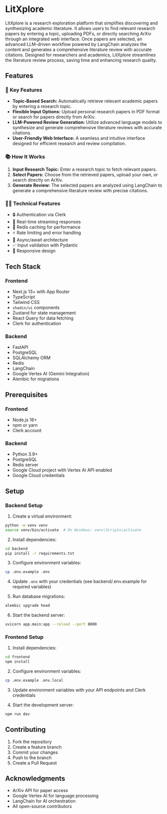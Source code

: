 # LitXplore

LitXplore is a research exploration platform that simplifies discovering and synthesizing academic literature. It allows users to find relevant research papers by entering a topic, uploading PDFs, or directly searching ArXiv through an integrated web interface. Once papers are selected, an advanced LLM-driven workflow powered by LangChain analyzes the content and generates a comprehensive literature review with accurate citations. Designed for researchers and academics, LitXplore streamlines the literature review process, saving time and enhancing research quality.

## Features

### 🔑 Key Features

- **Topic-Based Search:** Automatically retrieve relevant academic papers by entering a research topic.
- **Flexible Input Options:** Upload personal research papers in PDF format or search for papers directly from ArXiv.
- **LLM-Powered Review Generation:** Utilize advanced language models to synthesize and generate comprehensive literature reviews with accurate citations.
- **User-Friendly Web Interface:** A seamless and intuitive interface designed for efficient research and review compilation.

### 📚 How It Works

1. **Input Research Topic:** Enter a research topic to fetch relevant papers.
2. **Select Papers:** Choose from the retrieved papers, upload your own, or search directly on ArXiv.
3. **Generate Review:** The selected papers are analyzed using LangChain to generate a comprehensive literature review with precise citations.

### 👨‍💻 Technical Features

- 🔒 Authentication via Clerk
- 🚀 Real-time streaming responses
- 💾 Redis caching for performance
- ⚡ Rate limiting and error handling
- 🔄 Async/await architecture
- ✅ Input validation with Pydantic
- 📱 Responsive design

## Tech Stack

### Frontend

- Next.js 13+ with App Router
- TypeScript
- Tailwind CSS
- `shadcn/ui` components
- Zustand for state management
- React Query for data fetching
- Clerk for authentication

### Backend

- FastAPI
- PostgreSQL
- SQLAlchemy ORM
- Redis
- LangChain
- Google Vertex AI (Gemini Integration)
- Alembic for migrations

## Prerequisites

### Frontend

- Node.js 16+
- npm or yarn
- Clerk account

### Backend

- Python 3.9+
- PostgreSQL
- Redis server
- Google Cloud project with Vertex AI API enabled
- Google Cloud credentials

## Setup

### Backend Setup

1. Create a virtual environment:

```bash
python -m venv venv
source venv/bin/activate  # On Windows: venv\Scripts\activate
```

2. Install dependencies:

```bash
cd backend
pip install -r requirements.txt
```

3. Configure environment variables:

```bash
cp .env.example .env
```

4. Update `.env` with your credentials (see backend/.env.example for required variables)

5. Run database migrations:

```bash
alembic upgrade head
```

6. Start the backend server:

```bash
uvicorn app.main:app --reload --port 8000
```

### Frontend Setup

1. Install dependencies:

```bash
cd frontend
npm install
```

2. Configure environment variables:

```bash
cp .env.example .env.local
```

3. Update environment variables with your API endpoints and Clerk credentials

4. Start the development server:

```bash
npm run dev
```

## Contributing

1. Fork the repository
2. Create a feature branch
3. Commit your changes
4. Push to the branch
5. Create a Pull Request

<!-- ## License

MIT License - See LICENSE file for details -->

## Acknowledgments

- ArXiv API for paper access
- Google Vertex AI for language processing
- LangChain for AI orchestration
- All open-source contributors
